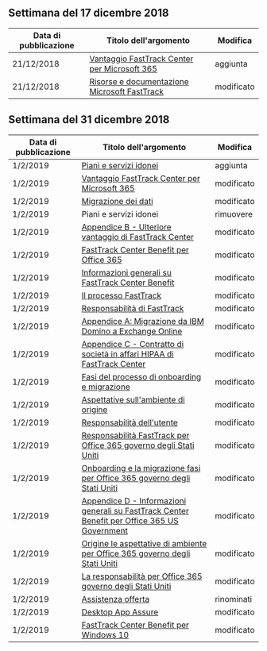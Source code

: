 <!-- This file is generated automatically each week. Changes made to this file will be overwritten.-->




## <a name="week-of-december-17-2018"></a>Settimana del 17 dicembre 2018


| Data di pubblicazione |Titolo dell'argomento | Modifica |
|------|------------|--------|
| 21/12/2018 | [Vantaggio FastTrack Center per Microsoft 365](/FastTrack/m365-fasttrack-benefit-overview) | aggiunta |
| 21/12/2018 | [Risorse e documentazione Microsoft FastTrack](/FastTrack/index) | modificato |


## <a name="week-of-december-31-2018"></a>Settimana del 31 dicembre 2018


| Data di pubblicazione |Titolo dell'argomento | Modifica |
|------|------------|--------|
| 1/2/2019 | [Piani e servizi idonei](/FastTrack/m365-eligible-services-and-plans) | aggiunta |
| 1/2/2019 | [Vantaggio FastTrack Center per Microsoft 365](/FastTrack/m365-fasttrack-benefit-overview) | modificato |
| 1/2/2019 | [Migrazione dei dati](/FastTrack/o365-data-migration) | modificato |
| 1/2/2019 | Piani e servizi idonei | rimuovere |
| 1/2/2019 | [Appendice B - Ulteriore vantaggio di FastTrack Center](/FastTrack/o365-fasttrack-additional-benefits) | modificato |
| 1/2/2019 | [FastTrack Center Benefit per Office 365](/FastTrack/o365-fasttrack-benefit-for-office-365) | modificato |
| 1/2/2019 | [Informazioni generali su FastTrack Center Benefit](/FastTrack/o365-fasttrack-benefit-overview) | modificato |
| 1/2/2019 | [Il processo FastTrack](/FastTrack/o365-fasttrack-process) | modificato |
| 1/2/2019 | [Responsabilità di FastTrack](/FastTrack/o365-fasttrack-responsibilities) | modificato |
| 1/2/2019 | [Appendice A: Migrazione da IBM Domino a Exchange Online](/FastTrack/o365-from-ibm-domino-to-exchange-online) | modificato |
| 1/2/2019 | [Appendice C - Contratto di società in affari HIPAA di FastTrack Center](/FastTrack/o365-hipaa-business-associate-agreement) | modificato |
| 1/2/2019 | [Fasi del processo di onboarding e migrazione](/FastTrack/o365-onboarding-and-migration) | modificato |
| 1/2/2019 | [Aspettative sull'ambiente di origine](/FastTrack/o365-source-environment-expectations) | modificato |
| 1/2/2019 | [Responsabilità dell'utente](/FastTrack/o365-your-responsibilities) | modificato |
| 1/2/2019 | [Responsabilità FastTrack per Office 365 governo degli Stati Uniti](/FastTrack/us-gov-appendix-fasttrack-responsibilities) | modificato |
| 1/2/2019 | [Onboarding e la migrazione fasi per Office 365 governo degli Stati Uniti](/FastTrack/us-gov-appendix-onboarding-and-migration) | modificato |
| 1/2/2019 | [Appendice D - Informazioni generali su FastTrack Center Benefit per Office 365 US Government](/FastTrack/us-gov-appendix-overview) | modificato |
| 1/2/2019 | [Origine le aspettative di ambiente per Office 365 governo degli Stati Uniti](/FastTrack/us-gov-appendix-source-environment-expectations) | modificato |
| 1/2/2019 | [La responsabilità per Office 365 governo degli Stati Uniti](/FastTrack/us-gov-appendix-your-responsibilities) | modificato |
| 1/2/2019 | [Assistenza offerta](/FastTrack/win-10-daa-assistance-offered) | rinominati |
| 1/2/2019 | [Desktop App Assure](/FastTrack/win-10-desktop-app-assure) | modificato |
| 1/2/2019 | [FastTrack Center Benefit per Windows 10](/FastTrack/win-10-fasttrack-benefit-for-windows-10) | modificato |
